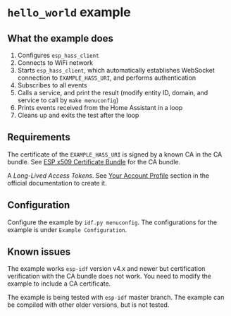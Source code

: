 # `hello_world` example

## What the example does

1. Configures `esp_hass_client`
1. Connects to WiFi network
1. Starts `esp_hass_client`, which automatically establishes WebSocket
   connection to `EXAMPLE_HASS_URI`, and performs authentication
1. Subscribes to all events
1. Calls a service, and print the result (modify entity ID, domain, and
   service to call by `make menuconfig`)
1. Prints events received from the Home Assistant in a loop
1. Cleans up and exits the test after the loop

## Requirements

The certificate of the `EXAMPLE_HASS_URI` is signed by a known CA in the
CA bundle. See
[ESP x509 Certificate Bundle](https://docs.espressif.com/projects/esp-idf/en/latest/esp32/api-reference/protocols/esp_crt_bundle.html)
for the CA bundle.

A _Long-Lived Access Tokens_. See
[Your Account Profile](https://www.home-assistant.io/docs/authentication/#your-account-profile)
section in the official documentation to create it.

## Configuration

Configure the example by `idf.py menuconfig`. The configurations for the
example is under `Example Configuration`.

## Known issues

The example works `esp-idf` version v4.x and newer but certification
verification with the CA bundle does not work. You need to modify the example
to include a CA certificate.

The example is being tested with `esp-idf` master branch. The example can be
compiled with other older versions, but is not tested.
